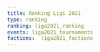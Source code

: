 ```yaml
---
title: Ranking Ligi 2021
type: ranking
ranking: liga2021_ranking
events:	liga2021_tournaments
factions:  liga2021_factions
---
```

